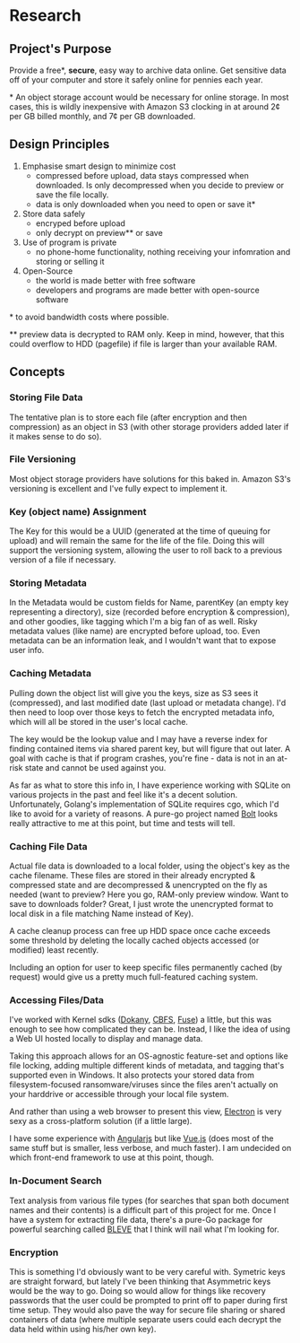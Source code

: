 # Research

## Project's Purpose

Provide a free*, **secure**, easy way to archive data online. Get sensitive data off of your computer and store it safely online for pennies each year.

\* An object storage account would be necessary for online storage. In most cases, this is wildly inexpensive with Amazon S3 clocking in at around 2¢ per GB billed monthly, and 7¢ per GB downloaded.

## Design Principles

1. Emphasise smart design to minimize cost
    - compressed before upload, data stays compressed when downloaded. Is only decompressed when you decide to preview or save the file locally.
    - data is only downloaded when you need to open or save it*
1. Store data safely
    - encryped before upload
    - only decrypt on preview** or save
1. Use of program is private
    - no phone-home functionality, nothing receiving your infomration and storing or selling it
1. Open-Source
    - the world is made better with free software
    - developers and programs are made better with open-source software

\* to avoid bandwidth costs where possible.

\** preview data is decrypted to RAM only. Keep in mind, however, that this could overflow to HDD (pagefile) if file is larger than your available RAM.

## Concepts

### Storing File Data

The tentative plan is to store each file (after encryption and then compression) as an object in S3 (with other storage providers added later if it makes sense to do so).

### File Versioning

Most object storage providers have solutions for this baked in. Amazon S3's versioning is excellent and I've fully expect to implement it.

### Key (object name) Assignment

The Key for this would be a UUID (generated at the time of queuing for upload) and will remain the same for the life of the file. Doing this will support the versioning system, allowing the user to roll back to a previous version of a file if necessary.

### Storing Metadata

In the Metadata would be custom fields for Name, parentKey (an empty key representing a directory), size (recorded before encryption & compression), and other goodies, like tagging which I'm a big fan of as well. Risky metadata values (like name) are encrypted before upload, too. Even metadata can be an information leak, and I wouldn't want that to expose user info.

### Caching Metadata

Pulling down the object list will give you the keys, size as S3 sees it (compressed), and last modified date (last upload or metadata change). I'd then need to loop over those keys to fetch the encrypted metadata info, which will all be stored in the user's local cache.

The key would be the lookup value and I may have a reverse index for finding contained items via shared parent key, but will figure that out later. A goal with cache is that if program crashes, you're fine - data is not in an at-risk state and cannot be used against you.

As far as what to store this info in, I have experience working with SQLite on various projects in the past and feel like it's a decent solution. Unfortunately, Golang's implementation of SQLite requires cgo, which I'd like to avoid for a variety of reasons. A pure-go project named [Bolt](https://github.com/boltdb/bolt) looks really attractive to me at this point, but time and tests will tell.

### Caching File Data

Actual file data is downloaded to a local folder, using the object's key as the cache filename. These files are stored in their already encrypted & compressed state and are decompressed & unencrypted on the fly as needed (want to preview? Here you go, RAM-only preview window. Want to save to downloads folder? Great, I just wrote the unencrypted format to local disk in a file matching Name instead of Key).

A cache cleanup process can free up HDD space once cache exceeds some threshold by deleting the locally cached objects accessed (or modified) least recently.

Including an option for user to keep specific files permanently cached (by request) would give us a pretty much full-featured caching system.

### Accessing Files/Data

I've worked with Kernel sdks ([Dokany](https://dokan-dev.github.io), [CBFS](https://www.eldos.com/cbfs/), [Fuse](https://github.com/libfuse/libfuse)) a little, but this was enough to see how complicated they can be. Instead, I like the idea of using a Web UI hosted locally to display and manage data.

Taking this approach allows for an OS-agnostic feature-set and options like file locking, adding multiple different kinds of metadata, and tagging that's supported even in Windows. It also protects your stored data from filesystem-focused ransomware/viruses since the files aren't actually on your harddrive or accessible through your local file system.

And rather than using a web browser to present this view, [Electron](http://electron.atom.io) is very sexy as a cross-platform solution (if a little large).

I have some experience with [Angularjs](https://angularjs.org) but like [Vue.js](https://vuejs.org) (does most of the same stuff but is smaller, less verbose, and much faster). I am undecided on which front-end framework to use at this point, though.

### In-Document Search

Text analysis from various file types (for searches that span both document names and their contents) is a difficult part of this project for me. Once I have a system for extracting file data, there's a pure-Go package for powerful searching called [BLEVE](https://github.com/blevesearch/bleve) that I think will nail what I'm looking for.

### Encryption

This is something I'd obviously want to be very careful with. Symetric keys are straight forward, but lately I've been thinking that Asymmetric keys would be the way to go. Doing so would allow for things like recovery passwords that the user could be prompted to print off to paper during first time setup. They would also pave the way for secure file sharing or shared containers of data (where multiple separate users could each decrypt the data held within using his/her own key).